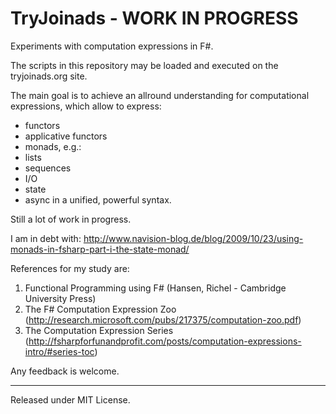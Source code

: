 TryJoinads - WORK IN PROGRESS
=============================

Experiments with computation expressions in F#.

The scripts in this repository may be loaded and executed on the tryjoinads.org site.

The main goal is to achieve an allround understanding for computational expressions,
which allow to express:
- functors
- applicative functors
- monads, e.g.:
 - lists
 - sequences
 - I/O
 - state
 - async
in a unified, powerful syntax.

Still a lot of work in progress.

I am in debt with:
http://www.navision-blog.de/blog/2009/10/23/using-monads-in-fsharp-part-i-the-state-monad/

References for my study are:
1) Functional Programming using F# (Hansen, Richel - Cambridge University Press)
2) The F# Computation Expression Zoo (http://research.microsoft.com/pubs/217375/computation-zoo.pdf)
3) The Computation Expression Series (http://fsharpforfunandprofit.com/posts/computation-expressions-intro/#series-toc)

Any feedback is welcome.

--------------------------
Released under MIT License.

